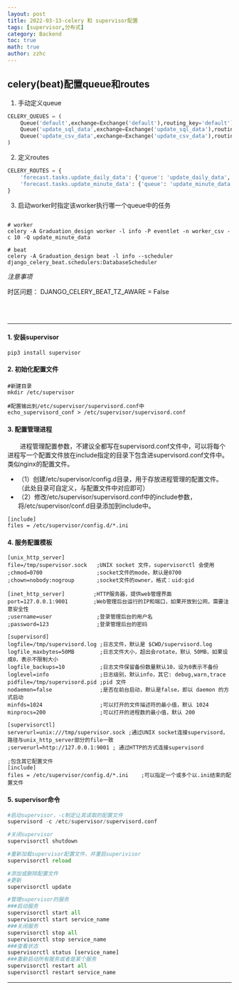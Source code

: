 ```yaml
---
layout: post
title: 2022-03-13-celery 和 supervisor配置 
tags: [supervisor,分布式]
category: Backend
toc: true
math: true
author: zzhc
---
```


## celery(beat)配置queue和routes

1. 手动定义queue


```python
CELERY_QUEUES = (
    Queue('default',exchange=Exchange('default'),routing_key='default'),
    Queue('update_sql_data',exchange=Exchange('update_sql_data'),routing_key='update_sql_data'),
    Queue('update_csv_data',exchange=Exchange('update_csv_data'),routing_key='update_csv_data'),
)
```


2. 定义routes



```python
CELERY_ROUTES = {
    'forecast.tasks.update_daily_data': {'queue': 'update_daily_data', 'routing_key': 'update_daily_data'},
    'forecast.tasks.update_minute_data': {'queue': 'update_minute_data', 'routing_key': 'update_minute_data'},
}
```



3. 启动worker时指定该worker执行哪一个queue中的任务
  
```shell

# worker
celery -A Graduation_design worker -l info -P eventlet -n worker_csv -c 10 -Q update_minute_data

# beat
celery -A Graduation_design beat -l info --scheduler django_celery_beat.schedulers:DatabaseScheduler
```

<i class="fas fa-exclamation">注意事项</i>

时区问题：
DJANGO_CELERY_BEAT_TZ_AWARE = False


<br>
<br>

***

#### 1. 安装supervisor

```shell
pip3 install supervisor
```

#### 2. 初始化配置文件

```shell
#新建目录
mkdir /etc/supervisor

#配置输出到/etc/supervisor/supervisord.conf中
echo_supervisord_conf > /etc/supervisor/supervisord.conf 
```

#### 3. 配置管理进程
&emsp;&emsp;进程管理配置参数，不建议全都写在supervisord.conf文件中，可以将每个进程写一个配置文件放在include指定的目录下包含进supervisord.conf文件中。类似nginx的配置文件。


- （1）创建/etc/supervisor/config.d目录，用于存放进程管理的配置文件。（此处目录可自定义，与配置文件中对应即可）
- （2）修改/etc/supervisor/supervisord.conf中的include参数，将/etc/supervisor/conf.d目录添加到include中。
  
  


```shell
[include]
files = /etc/supervisor/config.d/*.ini
```


#### 4. 服务配置模板

```shell
[unix_http_server]
file=/tmp/supervisor.sock   ;UNIX socket 文件，supervisorctl 会使用
;chmod=0700                 ;socket文件的mode，默认是0700
;chown=nobody:nogroup       ;socket文件的owner，格式：uid:gid

[inet_http_server]         ;HTTP服务器，提供web管理界面
port=127.0.0.1:9001        ;Web管理后台运行的IP和端口，如果开放到公网，需要注意安全性
;username=user              ;登录管理后台的用户名
;password=123               ;登录管理后台的密码

[supervisord]
logfile=/tmp/supervisord.log ;日志文件，默认是 $CWD/supervisord.log
logfile_maxbytes=50MB        ;日志文件大小，超出会rotate，默认 50MB，如果设成0，表示不限制大小
logfile_backups=10           ;日志文件保留备份数量默认10，设为0表示不备份
loglevel=info                ;日志级别，默认info，其它: debug,warn,trace
pidfile=/tmp/supervisord.pid ;pid 文件
nodaemon=false               ;是否在前台启动，默认是false，即以 daemon 的方式启动
minfds=1024                  ;可以打开的文件描述符的最小值，默认 1024
minprocs=200                 ;可以打开的进程数的最小值，默认 200

[supervisorctl]
serverurl=unix:///tmp/supervisor.sock ;通过UNIX socket连接supervisord，路径与unix_http_server部分的file一致
;serverurl=http://127.0.0.1:9001 ; 通过HTTP的方式连接supervisord

;包含其它配置文件
[include]
files = /etc/supervisor/config.d/*.ini    ;可以指定一个或多个以.ini结束的配置文件
```

#### 5. supervisor命令
```python
#启动supervisor，-c制定让其读取的配置文件
supervisord -c /etc/supervisor/supervisord.conf

#关闭supervisor
supervisorctl shutdown

#重新加载supervisor配置文件，并重启superivisor
supervisorctl reload

#添加或删除配置文件 
#更新
supervisorctl update

#管理supervisor的服务
###启动服务
supervisorctl start all
supervisorctl start service_name
###关闭服务
supervisorctl stop all
supervisorctl stop service_name
###查看状态
supervisorctl status [service_name]
###重新启动所有服务或者是某个服务
supervisorctl restart all
supervisorctl restart service_name
```

***

<br>
<br>